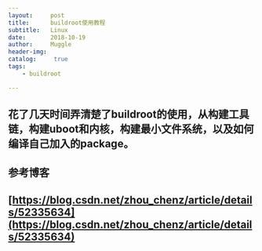 ```yaml
---
layout:     post
title:      buildroot使用教程
subtitle:   Linux
date:       2018-10-19
author:     Muggle
header-img:
catalog: 	 true
tags:
    - buildroot

---
```


## 花了几天时间弄清楚了buildroot的使用，从构建工具链，构建uboot和内核，构建最小文件系统，以及如何编译自己加入的package。 ##
## 参考博客 ##
## [https://blog.csdn.net/zhou_chenz/article/details/52335634](https://blog.csdn.net/zhou_chenz/article/details/52335634)  ##